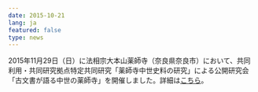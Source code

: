 ```yaml
---
date: 2015-10-21
lang: ja
featured: false
type: news
---
```

2015年11月29日（日）に法相宗大本山薬師寺（奈良県奈良市）において、共同利用・共同研究拠点特定共同研究「薬師寺中世史料の研究」による公開研究会「古文書が語る中世の薬師寺」を開催しました。詳細は<a href="/news/2015/2015yakushiji.pdf" target="_blank">こちら</a>。
